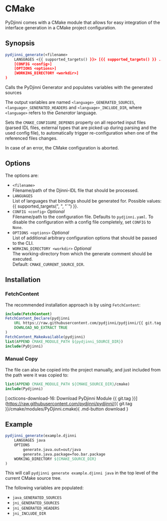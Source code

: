 # CMake

PyDjinni comes with a CMake module that allows for easy integration of the interface generation
in a CMake project configuration.

## Synopsis

```cmake
pydjinni_generate(<filename>
    LANGUAGES <{{ supported_targets() }}> [{{ supported_targets() }} ...]
    [CONFIG <config>]
    [OPTIONS <options>]
    [WORKING_DIRECTORY <workdir>]
)
```

Calls the PyDjinni Generator and populates variables with the generated sources

The output variables are named `<language>_GENERATED_SOURCES`, `<language>_GENERATED_HEADERS` and 
`<language>_INCLUDE_DIR`, where `<language>` refers to the *Generator* language.

Sets the `CMAKE_CONFIGURE_DEPENDS` property on all reported input files (parsed IDL files, external types that are 
picked up during parsing and the used config file), to automatically trigger re-configuration when one of the 
referenced files changes.

In case of an error, the CMake configuration is aborted.

## Options

The options are:

* `<filename>`<br>Filename/path of the Djinni-IDL file that should be processed.
* `LANGUAGES`<br>List of languages that bindings should be generated for. 
  Possible values: {{ supported_targets(", ", "`") }}.
* `CONFIG <config>` *Optional*<br>Filename/path to the configuration file. Defaults to `pydjinni.yaml`. To disable the
  configuration with a config file completely, set `CONFIG` to `None`.
* `OPTIONS <options>` *Optional*<br>List of additional arbitrary configuration options that should be passed to the CLI.
* `WORKING_DIRECTORY <workdir>` *Optional*<br>The working-directory from which the generate comment should be executed.
  <br>Default: `CMAKE_CURRENT_SOURCE_DIR`.

## Installation

### FetchContent

The recommended installation approach is by using `FetchContent`:

```cmake
include(FetchContent)
FetchContent_Declare(pydjinni
    URL https://raw.githubusercontent.com/pydjinni/pydjinni/{{ git.tag }}/cmake/modules/PyDjinni.cmake
    DOWNLOAD_NO_EXTRACT TRUE
)
FetchContent_MakeAvailable(pydjinni)
list(APPEND CMAKE_MODULE_PATH ${pydjinni_SOURCE_DIR})
include(PyDjinni)
```

### Manual Copy

The file can also be copied into the project manually, and just included from the path were it was copied to:

```cmake
list(APPEND CMAKE_MODULE_PATH ${CMAKE_SOURCE_DIR}/cmake)
include(Pydjinni)
```

[:octicons-download-16: Download PyDjinni Module {{ git.tag }}](https://raw.githubusercontent.com/pydjinni/pydjinni/{{ git.tag }}/cmake/modules/PyDjinni.cmake){ .md-button download }


## Example

```cmake
pydjinni_generate(example.djinni
    LANGUAGES java
    OPTIONS
        generate.java.out=out/java
        generate.java.package=foo.bar.package
    WORKING_DIRECTORY ${CMAKE_SOURCE_DIR}
)
```

This will call `pydjinni generate example.djinni java` in the top level of the current CMake source tree.

The following variables are populated:

- `java_GENERATED_SOURCES`
- `jni_GENERATED_SOURCES`
- `jni_GENERATED_HEADERS`
- `jni_INCLUDE_DIR`

